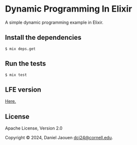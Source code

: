 # Dynamic Programming In Elixir

A simple dynamic programming example in Elixir.

## Install the dependencies
```shell
$ mix deps.get
```

## Run the tests

```shell
$ mix test
```

## LFE version
[Here.](https://github.com/danieljaouen/dynamic-programming-in-lfe)

## License

Apache License, Version 2.0

Copyright © 2024, Daniel Jaouen <dcj24@cornell.edu>.
